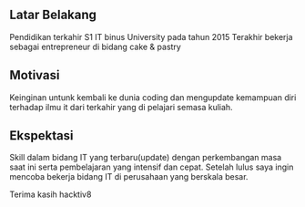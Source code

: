 [//]: # (Ceritakan sedikit tentang latar belakangmu seperti pendidikan terakhir atau pekerjaan sebelumnya)
## Latar Belakang
Pendidikan terkahir S1 IT binus University pada tahun 2015
Terakhir bekerja sebagai entrepreneur di bidang cake & pastry

[//]: # (Motivasi apa yang mendorongmu untuk ikut program coding bootcamp di Hacktiv8?)
## Motivasi
Keinginan untunk kembali ke dunia coding dan mengupdate kemampuan diri terhadap ilmu it dari terkahir yang di pelajari semasa kuliah.

[//]: # (Beri tahu kami, apa yang ingin kamu dapatkan di Hacktiv8 dan apa yang ingin kamu capai setelah lulus dari sini?)
## Ekspektasi
Skill dalam bidang IT yang terbaru(update) dengan perkembangan masa saat ini serta pembelajaran yang intensif dan cepat.
Setelah lulus saya ingin mencoba bekerja bidang IT di perusahaan yang berskala besar.

[//]: # (Apakah ada hal lain yang ingin disampaikan? Bila ada, kamu bebas untuk menuliskannya)
Terima kasih hacktiv8
